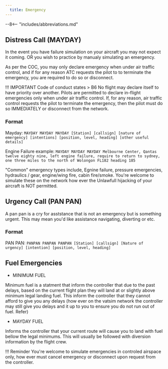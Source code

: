 ```yaml
---
  title: Emergency
---
```


--8<-- "includes/abbreviations.md"

## Distress Call (MAYDAY)

In the event you have failure simulation on your aircraft you may not expect it coming. OR you wish to practice by manualy simulating an emergency.

As per the COC, you may only declare emergency when under air traffic control, and if for any reason ATC requests the pilot to to terminate the emergency, you are required to do so or disconnect.

!!! IMPORTANT
    Code of conduct states
    > B6 No flight may declare itself to have priority over another. Pilots are permitted to declare in-flight emergencies only when under air traffic control. If, for any reason, air traffic control requests the pilot to terminate the emergency, then the pilot must do so IMMEDIATELY or disconnect from the network. 

### Format

Mayday: `MAYDAY MAYDAY MAYDAY [Station] [callsign] [nature of emergency] [intentions] [position, level, heading] [other useful details]`

Engine Failure example: `MAYDAY MAYDAY MAYDAY Melbourne Center, Qantas twelve eighty nine, left engine failure, require to return to sydney, one three miles to the north of Wolongon FL182 heading 185` 

"Common" emergency types include, Egnine failure, pressure emergencies, hydraulics / gear, engine/wing fire, cabin fire/smoke. You're welcome to simulate these on the network how ever the Unlawfull hijacking of your aircraft is NOT permitted.

## Urgency Call (PAN PAN)

A pan pan is a cry for asststance that is not an emergency but is something urgent. This may mean you'd like assistance navigating, diverting or etc.

### Format

PAN PAN: `PANPAN PANPAN PANPAN [Station] [callsign] [Nature of urgency] [intention] [position, level, heading]`

## Fuel Emergencies
- MINIMUM FUEL

Minimum fuel is a statment that inform the controller that due to the past delays, based on the current flight plan they will land at or slightly above minimum legal landing fuel. This inform the controller that they cannot afford to give you any delays (how ever on the vatsim network the controller may still give you delays and it up to you to ensure you do not run out of fuel. Refer)

- MAYDAY FUEL

Informs the controller that your current route will cause you to land with fuel bellow the legal minimums. This will usually be followed with diversion information by the flight crew. 

!!! Reminder
    You're welcome to simulate emergencies in controled airspace only, how ever must cancel emergency or disconnect upon request from the controller.